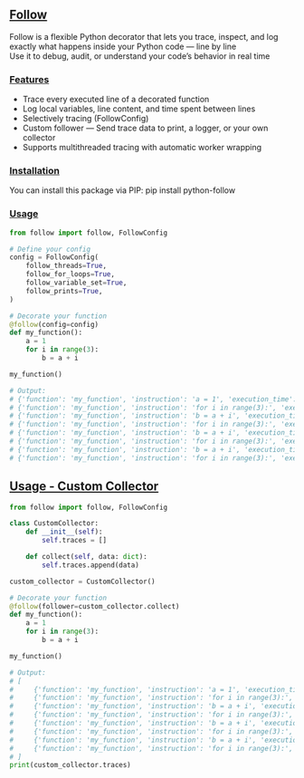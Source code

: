 ## <ins> Follow </ins>

Follow is a flexible Python decorator that lets you trace, inspect, and log exactly what happens inside your Python code — line by line <br>
Use it to debug, audit, or understand your code’s behavior in real time <br>

### <ins> Features </ins>

- Trace every executed line of a decorated function
- Log local variables, line content, and time spent between lines
- Selectively tracing (FollowConfig)
- Custom follower — Send trace data to print, a logger, or your own collector
- Supports multithreaded tracing with automatic worker wrapping

### <ins> Installation </ins>

You can install this package via PIP: pip install python-follow <br>

### <ins> Usage </ins>

```python
from follow import follow, FollowConfig

# Define your config
config = FollowConfig(
    follow_threads=True,
    follow_for_loops=True,
    follow_variable_set=True,
    follow_prints=True,
)

# Decorate your function
@follow(config=config)
def my_function():
    a = 1
    for i in range(3):
        b = a + i

my_function()

# Output:
# {'function': 'my_function', 'instruction': 'a = 1', 'execution_time': 0.0, 'local_vars': [{'var': 'a', 'val': 1, 'type': 'int'}]}
# {'function': 'my_function', 'instruction': 'for i in range(3):', 'execution_time': 0.0, 'local_vars': [{'var': 'a', 'val': 1, 'type': 'int'}, {'var': 'i', 'val': 0, 'type': 'int'}]}
# {'function': 'my_function', 'instruction': 'b = a + i', 'execution_time': 0.0, 'local_vars': [{'var': 'a', 'val': 1, 'type': 'int'}, {'var': 'i', 'val': 0, 'type': 'int'}, {'var': 'b', 'val': 1, 'type': 'int'}]}
# {'function': 'my_function', 'instruction': 'for i in range(3):', 'execution_time': 0.0, 'local_vars': [{'var': 'a', 'val': 1, 'type': 'int'}, {'var': 'i', 'val': 1, 'type': 'int'}, {'var': 'b', 'val': 1, 'type': 'int'}]}
# {'function': 'my_function', 'instruction': 'b = a + i', 'execution_time': 0.0, 'local_vars': [{'var': 'a', 'val': 1, 'type': 'int'}, {'var': 'i', 'val': 1, 'type': 'int'}, {'var': 'b', 'val': 2, 'type': 'int'}]}
# {'function': 'my_function', 'instruction': 'for i in range(3):', 'execution_time': 0.0, 'local_vars': [{'var': 'a', 'val': 1, 'type': 'int'}, {'var': 'i', 'val': 2, 'type': 'int'}, {'var': 'b', 'val': 2, 'type': 'int'}]}
# {'function': 'my_function', 'instruction': 'b = a + i', 'execution_time': 0.0, 'local_vars': [{'var': 'a', 'val': 1, 'type': 'int'}, {'var': 'i', 'val': 2, 'type': 'int'}, {'var': 'b', 'val': 3, 'type': 'int'}]}
# {'function': 'my_function', 'instruction': 'for i in range(3):', 'execution_time': 0.0, 'local_vars': []}
```

## <ins> Usage - Custom Collector </ins>

```python
from follow import follow, FollowConfig

class CustomCollector:
    def __init__(self):
        self.traces = []

    def collect(self, data: dict):
        self.traces.append(data)

custom_collector = CustomCollector()

# Decorate your function
@follow(follower=custom_collector.collect)
def my_function():
    a = 1
    for i in range(3):
        b = a + i

my_function()

# Output:
# [
#     {'function': 'my_function', 'instruction': 'a = 1', 'execution_time': 0.0, 'local_vars': [{'var': 'a', 'val': 1, 'type': 'int'}]},
#     {'function': 'my_function', 'instruction': 'for i in range(3):', 'execution_time': 0.0, 'local_vars': [{'var': 'a', 'val': 1, 'type': 'int'}, {'var': 'i', 'val': 0, 'type': 'int'}]},
#     {'function': 'my_function', 'instruction': 'b = a + i', 'execution_time': 0.0, 'local_vars': [{'var': 'a', 'val': 1, 'type': 'int'}, {'var': 'i', 'val': 0, 'type': 'int'}, {'var': 'b', 'val': 1, 'type': 'int'}]},
#     {'function': 'my_function', 'instruction': 'for i in range(3):', 'execution_time': 0.0, 'local_vars': [{'var': 'a', 'val': 1, 'type': 'int'}, {'var': 'i', 'val': 1, 'type': 'int'}, {'var': 'b', 'val': 1, 'type': 'int'}]},
#     {'function': 'my_function', 'instruction': 'b = a + i', 'execution_time': 0.0, 'local_vars': [{'var': 'a', 'val': 1, 'type': 'int'}, {'var': 'i', 'val': 1, 'type': 'int'}, {'var': 'b', 'val': 2, 'type': 'int'}]},
#     {'function': 'my_function', 'instruction': 'for i in range(3):', 'execution_time': 0.0, 'local_vars': [{'var': 'a', 'val': 1, 'type': 'int'}, {'var': 'i', 'val': 2, 'type': 'int'}, {'var': 'b', 'val': 2, 'type': 'int'}]},
#     {'function': 'my_function', 'instruction': 'b = a + i', 'execution_time': 0.0, 'local_vars': [{'var': 'a', 'val': 1, 'type': 'int'}, {'var': 'i', 'val': 2, 'type': 'int'}, {'var': 'b', 'val': 3, 'type': 'int'}]},
#     {'function': 'my_function', 'instruction': 'for i in range(3):', 'execution_time': 0.0, 'local_vars': []}
# ]
print(custom_collector.traces)
```